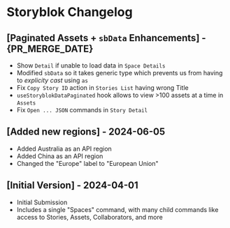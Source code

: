 # Storyblok Changelog

## [Paginated Assets + `sbData` Enhancements] - {PR_MERGE_DATE}

- Show `Detail` if unable to load data in `Space Details`
- Modified `sbData` so it takes generic type which prevents us from having to _explicity cast_ using `as`
- Fix `Copy Story ID` action in `Stories List` having wrong Title
- `useStoryblokDataPaginated` hook allows to view >100 assets at a time in `Assets`
- Fix `Open ... JSON` commands in `Story Detail`

## [Added new regions] - 2024-06-05

- Added Australia as an API region
- Added China as an API region
- Changed the "Europe" label to "European Union" 

## [Initial Version] - 2024-04-01

- Initial Submission
- Includes a single "Spaces" command, with many child commands like access to Stories, Assets, Collaborators, and more